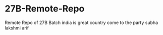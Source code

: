 # 27B-Remote-Repo
Remote Repo of 27B Batch
india is great country
come to the party subha lakshmi
arif
